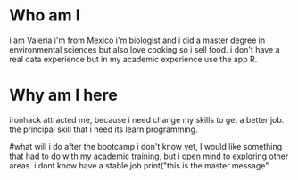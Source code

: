 # Who am I
i am Valeria
i'm from Mexico
i'm biologist and i did a master degree in environmental sciences 
but also love cooking so i sell food.
i don't have a real data experience but in my academic experience use the app R.

# Why am I here
ironhack attracted me, because i need change my skills to get a better job.
the principal skill that i need its learn programming.

#what will i do after the bootcamp
i don't know yet, I would like something that had to do with my academic training, but i open mind to exploring other areas.
i dont know
have a stable job
print("this is the master message"

